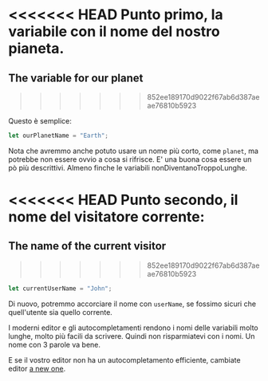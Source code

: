 <<<<<<< HEAD
Punto primo, la variabile con il nome del nostro pianeta.
=======
## The variable for our planet
>>>>>>> 852ee189170d9022f67ab6d387aeae76810b5923

Questo è semplice:

```js
let ourPlanetName = "Earth";
```

Nota che avremmo anche potuto usare un nome più corto, come `planet`, ma potrebbe non essere ovvio a cosa si rifrisce. E' una buona cosa essere un pò più descrittivi. Almeno finche le variabili nonDiventanoTroppoLunghe.

<<<<<<< HEAD
Punto secondo, il nome del visitatore corrente:
=======
## The name of the current visitor
>>>>>>> 852ee189170d9022f67ab6d387aeae76810b5923

```js
let currentUserName = "John";
```

Di nuovo, potremmo accorciare il nome con `userName`, se fossimo sicuri che quell'utente sia quello corrente.

I moderni editor e gli autocompletamenti rendono i nomi delle variabili molto lunghe, molto più facili da scrivere. Quindi non risparmiatevi con i nomi. Un nome con 3 parole va bene. 

E se il vostro editor non ha un autocompletamento efficiente, cambiate editor [a new one](/code-editors).
